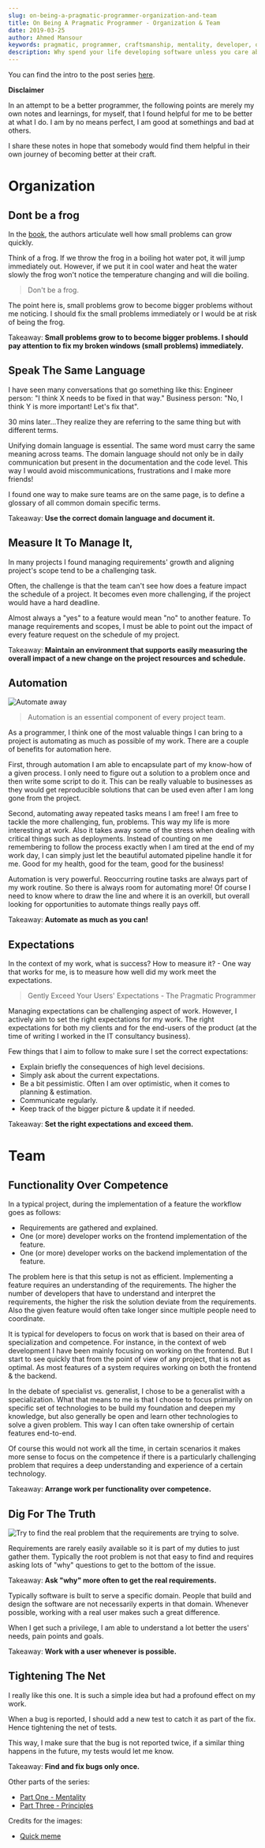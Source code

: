 ```yaml
---
slug: on-being-a-pragmatic-programmer-organization-and-team
title: On Being A Pragmatic Programmer - Organization & Team
date: 2019-03-25
author: Ahmed Mansour
keywords: pragmatic, programmer, craftsmanship, mentality, developer, organizations, teams, ways of working
description: Why spend your life developing software unless you care about doing it well? My notes about being better at my craft as a programmer.
---
```


You can find the intro to the post series [here](/on-being-a-pragmatic-programmer-intro).

**Disclaimer**

In an attempt to be a better programmer, the following points are merely my own notes and learnings, for myself, that I found helpful for me to be better at what I do. I am by no means perfect, I am good at somethings and bad at others.

I share these notes in hope that somebody would find them helpful in their own journey of becoming better at their craft.

# Organization

<h2 id="frog">Dont be a frog</h2>

In the [book](https://amzn.to/2VXGCFL), the authors articulate well how small problems can grow quickly.

Think of a frog. If we throw the frog in a boiling hot water pot, it will jump immediately out. However, if we put it in cool water and heat the water slowly the frog won't notice the temperature changing and will die boiling.

> Don't be a frog.

The point here is, small problems grow to become bigger problems without me noticing. I should fix the small problems immediately or I would be at risk of being the frog.

Takeaway: **Small problems grow to to become bigger problems. I should pay attention to fix my broken windows (small problems) immediately.**

## Speak The Same Language

I have seen many conversations that go something like this:
Engineer person: "I think X needs to be fixed in that way."
Business person: "No, I think Y is more important! Let's fix that".

30 mins later...They realize they are referring to the same thing but with different terms.

Unifying domain language is essential. The same word must carry the same meaning across teams. The domain language should not only be in daily communication but present in the documentation and the code level. This way I would avoid miscommunications, frustrations and I make more friends!

I found one way to make sure teams are on the same page, is to define a glossary of all common domain specific terms.

Takeaway: **Use the correct domain language and document it.**

## Measure It To Manage It,

In many projects I found managing requirements' growth and aligning project's scope tend to be a challenging task.

Often, the challenge is that the team can't see how does a feature impact the schedule of a project. It becomes even more challenging, if the project would have a hard deadline.

Almost always a "yes" to a feature would mean "no" to another feature. To manage requirements and scopes, I must be able to point out the impact of every feature request on the schedule of my project.

Takeaway: **Maintain an environment that supports easily measuring the overall impact of a new change on the project resources and schedule.**

<!-- ## Freedom

I see the value of requirements and specifications and specially documenting them. Specially if there are many stakeholders and project team is large

Degrees of Freedom - The Specification Trap -->

## Automation

![Automate away](image3.png)

> Automation is an essential component of every project team.

As a programmer, I think one of the most valuable things I can bring to a project is automating as much as possible of my work. There are a couple of benefits for automation here.

First, through automation I am able to encapsulate part of my know-how of a given process. I only need to figure out a solution to a problem once and then write some script to do it. This can be really valuable to businesses as they would get reproducible solutions that can be used even after I am long gone from the project.

Second, automating away repeated tasks means I am free! I am free to tackle the more challenging, fun, problems. This way my life is more interesting at work. Also it takes away some of the stress when dealing with critical things such as deployments. Instead of counting on me remembering to follow the process exactly when I am tired at the end of my work day, I can simply just let the beautiful automated pipeline handle it for me. Good for my health, good for the team, good for the business!

Automation is very powerful. Reoccurring routine tasks are always part of my work routine. So there is always room for automating more! Of course I need to know where to draw the line and where it is an overkill, but overall looking for opportunities to automate things really pays off.

Takeaway: **Automate as much as you can!**

## Expectations

In the context of my work, what is success? How to measure it? - One way that works for me, is to measure how well did my work meet the expectations.

> Gently Exceed Your Users' Expectations - The Pragmatic Programmer

Managing expectations can be challenging aspect of work. However, I actively aim to set the right expectations for my work. The right expectations for both my clients and for the end-users of the product (at the time of writing I worked in the IT consultancy business).

Few things that I aim to follow to make sure I set the correct expectations:

- Explain briefly the consequences of high level decisions.
- Simply ask about the current expectations.
- Be a bit pessimistic. Often I am over optimistic, when it comes to planning & estimation.
- Communicate regularly.
- Keep track of the bigger picture & update it if needed.

Takeaway: **Set the right expectations and exceed them.**

# Team

<!-- ## Estimate

Estimate well. 1- understand , 2- model the system, 3- give per part a value, 4- add range. Estimations should be done regularly.

What to Say When Asked for an Estimate
"I'll get back to you."

Challenges
Start keeping a log of your estimates. For each, track how accurate you turned out to be. If your error was greater than 50%, try to find out where your estimate went wrong. -->

## Functionality Over Competence

In a typical project, during the implementation of a feature the workflow goes as follows:

- Requirements are gathered and explained.
- One (or more) developer works on the frontend implementation of the feature.
- One (or more) developer works on the backend implementation of the feature.

The problem here is that this setup is not as efficient. Implementing a feature requires an understanding of the requirements. The higher the number of developers that have to understand and interpret the requirements, the higher the risk the solution deviate from the requirements. Also the given feature would often take longer since multiple people need to coordinate.

It is typical for developers to focus on work that is based on their area of specialization and competence. For instance, in the context of web development I have been mainly focusing on working on the frontend. But I start to see quickly that from the point of view of any project, that is not as optimal. As most features of a system requires working on both the frontend & the backend.

In the debate of specialist vs. generalist, I chose to be a generalist with a specialization. What that means to me is that I choose to focus primarily on specific set of technologies to be build my foundation and deepen my knowledge, but also generally be open and learn other technologies to solve a given problem. This way I can often take ownership of certain features end-to-end.

Of course this would not work all the time, in certain scenarios it makes more sense to focus on the competence if there is a particularly challenging problem that requires a deep understanding and experience of a certain technology.

Takeaway: **Arrange work per functionality over competence.**

## Dig For The Truth

![Try to find the real problem that the requirements are trying to solve.](image4.png)

Requirements are rarely easily available so it is part of my duties to just gather them. Typically the root problem is not that easy to find and requires asking lots of "why" questions to get to the bottom of the issue.

Takeaway: **Ask "why" more often to get the real requirements.**

Typically software is built to serve a specific domain. People that build and design the software are not necessarily experts in that domain. Whenever possible, working with a real user makes such a great difference.

When I get such a privilege, I am able to understand a lot better the users' needs, pain points and goals.

Takeaway: **Work with a user whenever is possible.**

## Tightening The Net

I really like this one. It is such a simple idea but had a profound effect on my work.

When a bug is reported, I should add a new test to catch it as part of the fix. Hence tightening the net of tests.

This way, I make sure that the bug is not reported twice, if a similar thing happens in the future, my tests would let me know.

Takeaway: **Find and fix bugs only once.**

Other parts of the series:

- [Part One - Mentality](/on-being-a-pragmatic-programmer-mentality)
- [Part Three - Principles](/on-being-a-pragmatic-programmer-principles)

Credits for the images:

- [Quick meme](http://www.quickmeme.com/meme/3t7r6y)
